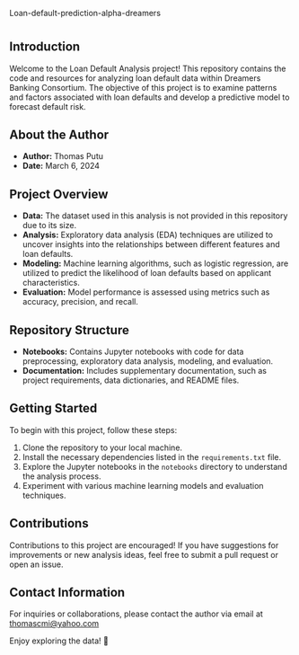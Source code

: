 Loan-default-prediction-alpha-dreamers
#

## Introduction
Welcome to the Loan Default Analysis project! This repository contains the code and resources for analyzing loan default data within Dreamers Banking Consortium. The objective of this project is to examine patterns and factors associated with loan defaults and develop a predictive model to forecast default risk.

## About the Author
- **Author:** Thomas Putu
- **Date:** March 6, 2024

## Project Overview
- **Data:** The dataset used in this analysis is not provided in this repository due to its size.
- **Analysis:** Exploratory data analysis (EDA) techniques are utilized to uncover insights into the relationships between different features and loan defaults.
- **Modeling:** Machine learning algorithms, such as logistic regression, are utilized to predict the likelihood of loan defaults based on applicant characteristics.
- **Evaluation:** Model performance is assessed using metrics such as accuracy, precision, and recall.

## Repository Structure
- **Notebooks:** Contains Jupyter notebooks with code for data preprocessing, exploratory data analysis, modeling, and evaluation.
- **Documentation:** Includes supplementary documentation, such as project requirements, data dictionaries, and README files.

## Getting Started
To begin with this project, follow these steps:
1. Clone the repository to your local machine.
2. Install the necessary dependencies listed in the `requirements.txt` file.
3. Explore the Jupyter notebooks in the `notebooks` directory to understand the analysis process.
4. Experiment with various machine learning models and evaluation techniques.

## Contributions
Contributions to this project are encouraged! If you have suggestions for improvements or new analysis ideas, feel free to submit a pull request or open an issue.

## Contact Information
For inquiries or collaborations, please contact the author via email at thomascmi@yahoo.com

Enjoy exploring the data! 🚀
